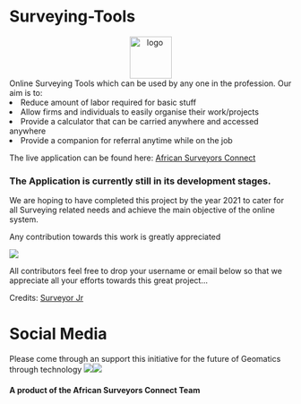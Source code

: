# Surveying-Tools
<center><img src="https://www.africansurveyors.co.zw/wp-content/uploads/2020/06/African-surveyors.png" width="75" height="75" alt="logo"></center>
Online Surveying Tools which can be used by any one in the profession. 
Our aim is to:
<li>Reduce amount of labor required for basic stuff</li>
<li>Allow firms and individuals to easily organise their work/projects</li>
<li>Provide a calculator that can be carried anywhere and accessed anywhere</li>
<li>Provide a companion for referral anytime while on the job</li>

The live application can be found here:
<a href="https://www.africansurveyors.co.zw/apps">African Surveyors Connect</a>

### The Application is currently still in its development stages.

We are hoping to have completed this project by the year 2021 to cater for all Surveying related needs and achieve the main objective of the online system.

Any contribution towards this work is greatly appreciated

<a href='https://www.paynow.co.zw/Payment/Link/?q=c2VhcmNoPWFkbWluJTQwYWZyaWNhbnN1cnZleW9ycy5jby56dyZhbW91bnQ9MC4wMCZyZWZlcmVuY2U9U3VydmV5LUNhbGN1bGF0aW9ucy1Eb25hdGlvbiZsPTA%3d' target='_blank'><img src='https://www.paynow.co.zw/Content/Buttons/Medium_buttons/button_donate_medium.png' style='border:0' /></a>

All contributors feel free to drop your username or email below so that we appreciate all your efforts towards this great project...


Credits: <a href="https://github.com/Surveyor-Jr">Surveyor Jr</a>

# Social Media
Please come through an support this initiative for the future of Geomatics through technology
<a href="https://facebook.com/AfricanSureyorsConnect/"><img src="https://findicons.com/files/icons/2425/firecracker/36/facebook.png"></a><a href="https://twitter.com/africa_survey"><img src="https://findicons.com/files/icons/2192/flavour_extended/48/twitter_standing.png"></a>


#### A product of the African Surveyors Connect Team
